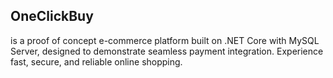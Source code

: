 ## OneClickBuy 
is a proof of concept e-commerce platform built on .NET Core with MySQL Server, 
designed to demonstrate seamless payment integration. Experience fast, secure, and reliable online shopping.
